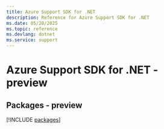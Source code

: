 ```yaml
---
title: Azure Support SDK for .NET
description: Reference for Azure Support SDK for .NET
ms.date: 05/28/2025
ms.topic: reference
ms.devlang: dotnet
ms.service: support
---
```

# Azure Support SDK for .NET - preview
## Packages - preview
[!INCLUDE [packages](support-index.md)]